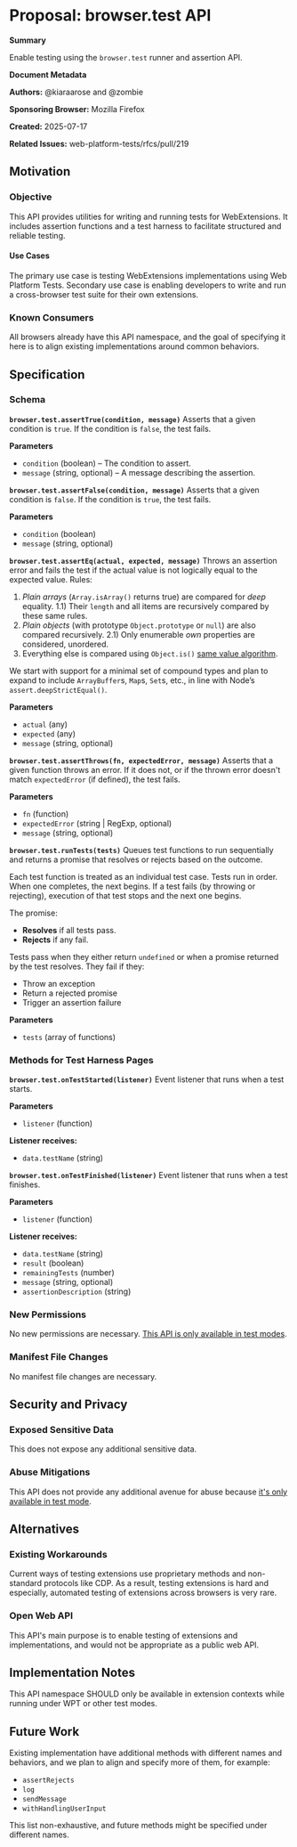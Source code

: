 # Proposal: browser.test API

**Summary**

Enable testing using the `browser.test` runner and assertion API.

**Document Metadata**

**Authors:** @kiaraarose and @zombie

**Sponsoring Browser:** Mozilla Firefox

**Created:** 2025-07-17

**Related Issues:** web-platform-tests/rfcs/pull/219

## Motivation

### Objective

This API provides utilities for writing and running tests for WebExtensions.
It includes assertion functions and a test harness to facilitate structured
and reliable testing.

#### Use Cases

The primary use case is testing WebExtensions implementations using
Web Platform Tests.  Secondary use case is enabling developers to
write and run a cross-browser test suite for their own extensions.

### Known Consumers

All browsers already have this API namespace, and the goal of specifying it
here is to align existing implementations around common behaviors.

## Specification

### Schema

**`browser.test.assertTrue(condition, message)`**
Asserts that a given condition is `true`. If the condition is `false`, the test fails.

**Parameters**
- `condition` (boolean) – The condition to assert.
- `message` (string, optional) – A message describing the assertion.

**`browser.test.assertFalse(condition, message)`**
Asserts that a given condition is `false`. If the condition is `true`, the test fails.

**Parameters**
- `condition` (boolean)
- `message` (string, optional)

**`browser.test.assertEq(actual, expected, message)`**
Throws an assertion error and fails the test if the actual value is not logically equal to the
expected value. Rules:
1) _Plain arrays_ (`Array.isArray()` returns true) are compared for _deep_ equality.
    1.1) Their `length` and all items are recursively compared by these same rules.
2) _Plain objects_ (with prototype `Object.prototype` or `null`) are also compared recursively.
    2.1) Only enumerable _own_ properties are considered, unordered.
3) Everything else is compared using `Object.is()` [same value algorithm](https://tc39.es/ecma262/#sec-samevalue).

We start with support for a minimal set of compound types and plan to expand to include
`ArrayBuffer`s, `Map`s, `Set`s, etc., in line with Node’s `assert.deepStrictEqual()`.

**Parameters**
- `actual` (any)
- `expected` (any)
- `message` (string, optional)

**`browser.test.assertThrows(fn, expectedError, message)`**
Asserts that a given function throws an error. If it does not, or if the thrown error doesn't
match `expectedError` (if defined), the test fails.

**Parameters**
- `fn` (function)
- `expectedError` (string | RegExp, optional)
- `message` (string, optional)

**`browser.test.runTests(tests)`**
Queues test functions to run sequentially and returns a promise that resolves or rejects based
on the outcome.

Each test function is treated as an individual test case. Tests run in order. When one completes,
the next begins. If a test fails (by throwing or rejecting), execution of that test stops and the
next one begins.

The promise:
- **Resolves** if all tests pass.
- **Rejects** if any fail.

Tests pass when they either return `undefined` or when a promise returned by the test resolves.  They fail if they:
- Throw an exception
- Return a rejected promise
- Trigger an assertion failure

**Parameters**
- `tests` (array of functions)

### Methods for Test Harness Pages

**`browser.test.onTestStarted(listener)`**
Event listener that runs when a test starts.

**Parameters**
- `listener` (function)

**Listener receives:**
- `data.testName` (string)

**`browser.test.onTestFinished(listener)`**
Event listener that runs when a test finishes.

**Parameters**
- `listener` (function)

**Listener receives:**
- `data.testName` (string)
- `result` (boolean)
- `remainingTests` (number)
- `message` (string, optional)
- `assertionDescription` (string)

### New Permissions

No new permissions are necessary.
[This API is only available in test modes](#implementation-notes).

### Manifest File Changes

No manifest file changes are necessary.

## Security and Privacy

### Exposed Sensitive Data

This does not expose any additional sensitive data.

### Abuse Mitigations

This API does not provide any additional avenue for abuse because
[it's only available in test mode](#implementation-notes).

## Alternatives

### Existing Workarounds

Current ways of testing extensions use proprietary methods and non-standard
protocols like CDP.  As a result, testing extensions is hard and especially,
automated testing of extensions across browsers is very rare.

### Open Web API

This API's main purpose is to enable testing of extensions and implementations,
and would not be appropriate as a public web API.

## Implementation Notes

This API namespace SHOULD only be available in extension contexts while
running under WPT or other test modes.

## Future Work

Existing implementation have additional methods with different names and
behaviors, and we plan to align and specify more of them, for example:

 - `assertRejects`
 - `log`
 - `sendMessage`
 - `withHandlingUserInput`

This list non-exhaustive, and future methods might be specified under
different names.
